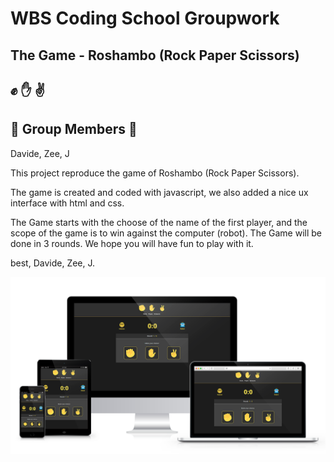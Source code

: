 # WBS Coding School Groupwork
## The Game - Roshambo (Rock Paper Scissors) 
## :fist: :hand: :v:

## :tada: Group Members :beer:
Davide, Zee, J

This project reproduce the game of Roshambo (Rock Paper Scissors).

The game is created and coded with javascript, we also added a nice ux interface with html and css.

The Game starts with the choose of the name of the first player, and the scope of the game is to win against the computer (robot). The Game will be done in 3 rounds.
We hope you will have fun to play with it.

best,
Davide, Zee, J.

<img src="./roshambo.png" width="650" />
